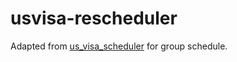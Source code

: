 # usvisa-rescheduler

Adapted from [us_visa_scheduler](https://github.com/Soroosh-N/us_visa_scheduler) for group schedule. 
